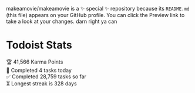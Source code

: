 makeamovie/makeamovie is a ✨ special ✨ repository because its `README.md` (this file) appears on your GitHub profile.
You can click the Preview link to take a look at your changes. darn right ya can

# Todoist Stats

<!-- TODO-IST:START -->
🏆  41,566 Karma Points           
🌸  Completed 4 tasks today           
✅  Completed 28,759 tasks so far           
⏳  Longest streak is 328 days
<!-- TODO-IST:END -->